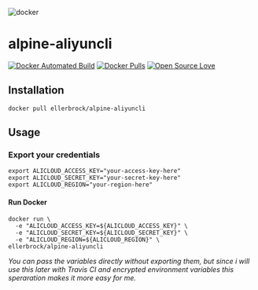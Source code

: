 ![docker](https://github.frapsoft.com/top/docker-security.jpg)

# alpine-aliyuncli

[![Docker Automated Build](https://img.shields.io/docker/automated/ellerbrock/alpine-aliyuncli.svg)](https://hub.docker.com/r/ellerbrock/alpine-aliyuncli/) [![Docker Pulls](https://img.shields.io/docker/pulls/ellerbrock/alpine-aliyuncli.svg)](https://hub.docker.com/r/ellerbrock/alpine-aliyuncli/) [![Open Source Love](https://badges.frapsoft.com/os/v1/open-source.svg)](https://github.com/ellerbrock/open-source-badges/)

## Installation

`docker pull ellerbrock/alpine-aliyuncli`

## Usage

### Export your credentials

```
export ALICLOUD_ACCESS_KEY="your-access-key-here"
export ALICLOUD_SECRET_KEY="your-secret-key-here"
export ALICLOUD_REGION="your-region-here"

```

#### Run Docker

```
docker run \
  -e "ALICLOUD_ACCESS_KEY=${ALICLOUD_ACCESS_KEY}" \
  -e "ALICLOUD_SECRET_KEY=${ALICLOUD_SECRET_KEY}" \
  -e "ALICLOUD_REGION=${ALICLOUD_REGION}" \
ellerbrock/alpine-aliyuncli
```

*You can pass the variables directly without exporting them,
but since i will use this later with Travis CI and encrypted environment variables
this speraration makes it more easy for me.*
